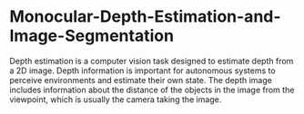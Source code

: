 
# Monocular-Depth-Estimation-and-Image-Segmentation

Depth estimation is a computer vision task designed to estimate depth from a 2D image. Depth information is important for autonomous systems to perceive environments and estimate their own state. The depth image includes information about the distance of the objects in the image from the viewpoint, which is usually the camera taking the image.



